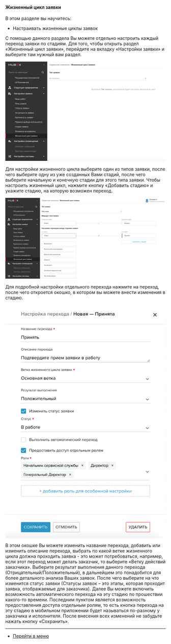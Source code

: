 #### Жизненный цикл заявки
В этом разделе вы научитесь:
- Настраивать жизненные циклы заявок

С помощью данного раздела Вы можете отдельно настроить каждый переход заявки по стадиям. Для того, чтобы открыть раздел «Жизненный цикл заявки», перейдите на вкладку «Настройки заявки» и выберите там нужный вам раздел.

![cycle1](/attachments/images/FAQ/ADMIN/TicketLifeCycle/cycle1.png)

Для настройки жизненного цикла выберите один из типов заявки, после чего выберите одну из уже созданных Вами стадий, после чего выберите начальную и конечную стадии для этого типа заявки. Чтобы настроить жизненный цикл, нажмите кнопку «Добавить стадию» и укажите стадию, на которую возможен переход.

![cycle2](/attachments/images/FAQ/ADMIN/TicketLifeCycle/cycle2.png)

Для подробной настройки отдельного перехода нажмите на переход, после чего откроется окошко, в котором вы можете внести изменения в стадию.

<div>
  <img  style="margin: 0 auto; display: block; max-width: 100%;" src="/attachments/images/FAQ/ADMIN/TicketLifeCycle/cycle3.png" />
</div>

В этом окошке Вы можете изменить название перехода, добавить или изменить описание перехода, выбрать по какой ветке жизненного цикла должна проходить заявка - это может потребоваться, например,  если этот переход может делать заказчик, то выберите «Ветку действий заказчика». Выберите результат выполнения данного перехода (Отрицательный/Положительный), в дальнейшем это понадобится для более детального анализа Ваших заявок. После чего выберите на что изменится статус заявки (Статусы заявок – это этапы, которая проходит заявка, отображаемые для заказчика). Далее Вы можете включить возможность автоматического перехода на эту стадию по прошествии какого-то времени. Последним пунктом является возможность предоставления доступа отдельным ролям, то есть кнопка перехода на эту стадию в мобильном приложении будет называться по-разному у заказчика и исполнителя.
После внесения всех изменений не забудьте нажать кнопку «Сохранить».



____
- [Перейти в меню](http://wiki.hubex.ru)
